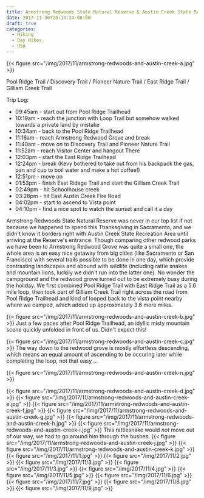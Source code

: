 ```yaml
---
title: Armstrong Redwoods State Natural Reserve & Austin Creek State Recreation Area
date: 2017-11-30T20:14:24-08:00
draft: true
categories:
  - Hiking
  - Day Hikes
  - USA
---
```


{{< figure src="/img/2017/11/armstrong-redwoods-and-austin-creek-a.jpg"  >}}

<p>
<p>

Pool Ridge Trail / Discovery Trail / Pioneer Nature Trail / East Ridge Trail / Gilliam Creek Trail

Trip Log:

* 09:45am - start out from Pool Ridge Trailhead
* 10:19am - reach the junction with Loop Trail but somehow walked towards a private land by mistake
* 10:34am - back to the Pool Ridge Trailhead
* 11:16am - reach Armstrong Redwood Grove and break
* 11:40am - move on to Discovery Trail and Pioneer Nature Trail
* 11:52am - reach Visitor Center and hangout There
* 12:03pm - start the East Ridge Trailhead
* 12:24pm - break (Kevy bothered to take out from his backpack the gas, pan and cup to boil water and make a hot coffee!)
* 12:51pm - move on
* 01:53pm - finish East Ridage Trail and start the Gilliam Creek Trail
* 02:49pm - hit Schoolhouse creek
* 03:28pm - hit East Austin Creek Fire Road
* 04:02pm - start to ascend to Vista point
* 04:10pm - find a nice spot to watch the sunset and call it a day

<!--more-->

Armstrong Redwoods State Natural Reserve was never in our top list if not because we happened to spend this Thanksgiving in Sacramento, and we didn't know it borders right with Austin Creek State Recreation Area until arriving at the Reserve's entrance. Though comparing other redwood parks we have been to Armstrong Redwood Grove was quite a small one, the whole area is an easy nice getaway from big cities (like Sacramento or San Francisco) with several trails possible to be done in one day, which provide contrasting landscapes and abound with wildlife (including rattle snakes and mountain lions, luckily we didn't run into the latter one). No wonder the campground and the redwood grove turned out to be extremely busy during the holiday. We first combined Pool Ridge Trail with East Ridge Trail as a 5.6 mile loop, then took part of Gilliam Creek Trail right across the road from Pool Ridge Trailhead and kind of looped back to the vista point nearby where we camped, which added up approximately 3.6 more miles.

{{< figure src="/img/2017/11/armstrong-redwoods-and-austin-creek-b.jpg"  >}}
Just a few paces after Pool Ridge Trailhead, an idyllic misty mountain scene quickly unfolded in front of us. Didn't expect this!

{{< figure src="/img/2017/11/armstrong-redwoods-and-austin-creek-c.jpg"  >}}
The way down to the redwood grove is mostly effortless descending, which means an equal amount of ascending to be occuring later while completing the loop, not that easy ...

{{< figure src="/img/2017/11/armstrong-redwoods-and-austin-creek-n.jpg"  >}}

{{< figure src="/img/2017/11/armstrong-redwoods-and-austin-creek-d.jpg"  >}}
{{< figure src="/img/2017/11/armstrong-redwoods-and-austin-creek-e.jpg"  >}}
{{< figure src="/img/2017/11/armstrong-redwoods-and-austin-creek-f.jpg"  >}}
{{< figure src="/img/2017/11/armstrong-redwoods-and-austin-creek-g.jpg"  >}}
{{< figure src="/img/2017/11/armstrong-redwoods-and-austin-creek-h.jpg"  >}}
{{< figure src="/img/2017/11/armstrong-redwoods-and-austin-creek-i.jpg"  >}}
This rattlesnake would _not_ move out of our way, we had to go around him through the bushes.
{{< figure src="/img/2017/11/armstrong-redwoods-and-austin-creek-j.jpg"  >}}
{{< figure src="/img/2017/11/armstrong-redwoods-and-austin-creek-k.jpg"  >}}
{{< figure src="/img/2017/11/1.jpg"  >}}
{{< figure src="/img/2017/11/2.jpg"  >}}
{{< figure src="/img/2017/11/3.jpg"  >}}
{{< figure src="/img/2017/11/3.jpg"  >}}
{{< figure src="/img/2017/11/4.jpg"  >}}
{{< figure src="/img/2017/11/5.jpg"  >}}
{{< figure src="/img/2017/11/6.jpg"  >}}
{{< figure src="/img/2017/11/7.jpg"  >}}
{{< figure src="/img/2017/11/8.jpg"  >}}
{{< figure src="/img/2017/11/9.jpg"  >}}
